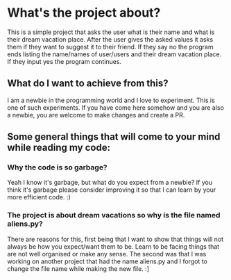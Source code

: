 # What's the project about?

This is a simple project that asks the user what is their name and what is their dream vacation place. After the user gives the asked values it asks them if they want to suggest it to their friend. If they say no the program ends listing the name/names of user/users and their dream vacation place. If they input yes the program continues.

## What do I want to achieve from this?

I am a newbie in the programming world and I love to experiment. This is one of such experiments. If you have come here somehow and you are also a newbie, you are welcome to make changes and create a PR.

## Some general things that will come to your mind while reading my code:

### Why the code is so garbage?

Yeah I know it's garbage, but what do you expect from a newbie? If you think it's garbage please consider improving it so that I can learn by your more efficient code. :)

### The project is about dream vacations so why is the file named aliens.py?

There are reasons for this, first being that I want to show that things will not always be how you expect/want them to be. Learn to be facing things that are not well organised or make any sense. The second was that I was working on another project that had the name aliens.py and I forgot to change the file name while making the new file. :]
